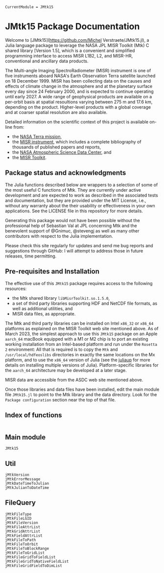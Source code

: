 ```@meta
CurrentModule = JMtk15
```

# JMtk15 Package Documentation

Welcome to [JMtk15](https://github.com/Michel Verstraete/JMtk15.jl), a Julia language package to leverage the NASA JPL MISR Toolkit (Mtk) C shared library [Version 1.5], which is a convenient and simplified programming interface to access MISR L1B2, L2, and MISR-HR, conventional and ancillary data products.

The Multi-angle Imaging SpectroRadiometer (MISR) instrument is one of five instruments aboard NASA's Earth Observation Terra satellite launched on 18 December 1999. MISR has been collecting data on the causes and effects of climate change in the atmosphere and at the planetary surface every day since 24 February 2000, and is expected to continue operating until early 2027. A wide range of geophysical products are available on a per-orbit basis at spatial resoultions varying between 275 m and 17.6 km, depending on the product. Higher-level products with a global coverage and at coarser spatial resolution are also available.

Detailed information on the scientific context of this project is available on-line from:

* the [NASA Terra mission](https://terra.nasa.gov/about/mission),
* the [MISR instrument](https://misr.jpl.nasa.gov/), which includes a complete bibliography of thousands of published papers and reports,
* the [NASA Atmospheric Science Data Center](https://asdc.larc.nasa.gov/project/MISR), and
* the [MISR Toolkit](https://github.com/nasa/MISR-Toolkit).

## Package status and acknowledgments

The Julia functions described below are wrappers to a selection of some of the most useful C functions of Mtk. They are currently under active development and are expected to work as described in the associated tests and documentation, but they are provided under the MIT License, i.e., without any warranty about the their usability or effectiveness in your own applications. See the LICENSE file in this repository for more details.

Generating this package would not have been possible without the professional help of Sebastian Val at JPL concerning Mtk and the benevolent support of @Gnimuc, @stevengj as well as many other contributors with respect to the Julia implementation.

Please check this site regularly for updates and send me bug reports and suggestions through GitHub: I will attempt to address those in future releases, time permitting.

## Pre-requisites and Installation

The effective use of this `JMtk15` package requires access to the following resources:

* the Mtk shared library `libMisrToolkit.so.1.5.0`,
* a set of third party libraries supporting HDF and NetCDF file formats, as well as additional utilities, and
* MISR data files, as appropriate.

The Mtk and third party libraries can be installed on Intel `x86_32` or `x86_64` platforms as explained on the MISR Toolkit web site mentioned above. As of March 2023, the simplest approach to use this `JMtk15` package on an Apple `aarch_64` macBook equipped with a M1 or M2 chip is to port an existing working installation from an Intel-based platform and run under the `Rosetta 2` environment: All that is required is to copy the `Mtk` and `/usr/local/hdfeoslibs` directories in exactly the same locations on the Mx platform, and to use the `x86_64` version of Julia (see the [juliaup](https://github.com/JuliaLang/juliaup) for more details on installing multiple versions of Julia). Platform-specific libraries for the `aarch_64` architecture may be developed at a later stage.

MISR data are accessible from the ASDC web site mentioned above.

Once those libraries and data files have been installed, edit the main module file `JMtk15.jl` to point to the Mtk library and the data directory. Look for the `Package configuration` section near the top of that file.

## Index of functions

```@index
```

## Main module

```@docs
JMtk15
```

## Util

```@docs
jMtkVersion
jMtkErrorMessage
jMtkDateTimeToJulian
jMtkJulianToDateTime
```

## FileQuery

```@docs
jMtkFileType
jMtkFileLGID
jMtkFileVersion
jMtkFileAttrList
jMtkGridAttrList
jMtkFieldAttrList
jMtkFileToPath
jMtkFileToOrbit
jMtkFileToBlockRange
jMtkFileToGridList
jMtkFileGridToFieldList
jMtkFileGridToNativeFieldList
jMtkFileGridFieldToDimList
```
